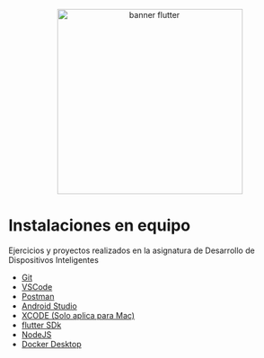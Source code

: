 <p align="center">
<img src="https://pasinfotech.com/wp-content/uploads/2019/06/flutter-banner.jpg" alt="banner flutter" width="330"/>
 </p>

# Instalaciones en equipo
Ejercicios y proyectos realizados en la asignatura de Desarrollo de Dispositivos Inteligentes

- [Git](https://git-scm.com/)
- [VSCode](https://code.visualstudio.com/)
- [Postman](https://www.postman.com/)
- [Android Studio](https://developer.android.com/studio?gad_source=1&gclid=EAIaIQobChMIluuHrLj_hQMV9zrUAR2u-AAYEAAYASAAEgLUGvD_BwE&gclsrc=aw.ds&hl=es-419)
- [XCODE (Solo aplica para Mac)](https://apps.apple.com/es/app/xcode/id497799835?mt=12)
- [flutter SDk](https://docs.flutter.dev/get-started/install)
- [NodeJS](https://nodejs.org/en)
- [Docker Desktop](https://www.docker.com/products/docker-desktop/)
